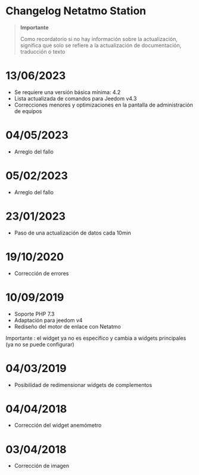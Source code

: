 # Changelog Netatmo Station

>**Importante**
>
>Como recordatorio si no hay información sobre la actualización, significa que solo se refiere a la actualización de documentación, traducción o texto

# 13/06/2023

- Se requiere una versión básica mínima: 4.2
- Lista actualizada de comandos para Jeedom v4.3
- Correcciones menores y optimizaciones en la pantalla de administración de equipos

# 04/05/2023

- Arreglo del fallo

# 05/02/2023

- Arreglo del fallo

# 23/01/2023

- Paso de una actualización de datos cada 10min

# 19/10/2020

- Corrección de errores

# 10/09/2019

- Soporte PHP 7.3
- Adaptación para jeedom v4
- Rediseño del motor de enlace con Netatmo

Importante : el widget ya no es específico y cambia a widgets principales (ya no se puede configurar)

# 04/03/2019

- Posibilidad de redimensionar widgets de complementos

# 04/04/2018

- Corrección del widget anemómetro

# 03/04/2018

- Corrección de imagen
